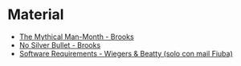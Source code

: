 # Material

* [The Mythical Man-Month - Brooks](https://www.cs.drexel.edu/~yfcai/CS451/RequiredReadings/MythicalManMonth.pdf)
* [No Silver Bullet - Brooks](http://worrydream.com/refs/Brooks-NoSilverBullet.pdf)
* [Software Requirements - Wiegers & Beatty (solo con mail Fiuba)](https://drive.google.com/file/d/11hR2ba8y0U6mTojmuYutYlldz69jxC4M/view?usp=sharing)